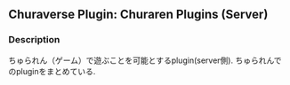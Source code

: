 ## Churaverse Plugin: Churaren Plugins (Server)

### Description

ちゅられん（ゲーム）で遊ぶことを可能とするplugin(server側).
ちゅられんでのpluginをまとめている.

